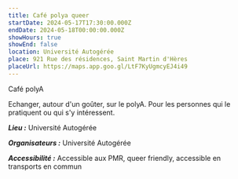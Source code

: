 ```yaml
---
title: Café polya queer
startDate: 2024-05-17T17:30:00.000Z
endDate: 2024-05-18T00:00:00.000Z
showHours: true
showEnd: false
location: Université Autogérée
place: 921 Rue des résidences, Saint Martin d'Hères
placeUrl: https://maps.app.goo.gl/LtF7KyUgmcyEJ4i49
---
```


Café polyA

Echanger, autour d'un goûter, sur le polyA. Pour les personnes qui le pratiquent ou qui s'y intéressent.

***Lieu :*** Université Autogérée



***Organisateurs :*** Université Autogérée

***Accessibilité :*** Accessible aux PMR, queer friendly, accessible en transports en commun

